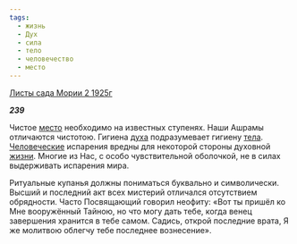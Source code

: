 ```yaml
---
tags:
  - жизнь
  - Дух
  - сила
  - тело
  - человечество
  - место
---
```

[Листы сада Мории 2 1925г](https://127.0.0.1:4002/agni/1925)

___239___

Чистое [место](../../../tags/#место) необходимо на известных ступенях. Наши Ашрамы отличаются чистотою. Гигиена [духа](../../../tags/#Дух) подразумевает гигиену [тела](../../../tags/#тело). [Человеческие](../../../tags/#человечество) испарения вредны для некоторой стороны духовной [жизни](../../../tags/#жизнь). Многие из Нас, с особо чувствительной оболочкой, не в силах выдерживать испарения мира.   

Ритуальные купанья должны пониматься буквально и символически. Высший и последний акт всех мистерий отличался отсутствием обрядности. Часто Посвящающий говорил неофиту: «Вот ты пришёл ко Мне вооружённый Тайною, но что могу дать тебе, когда венец завершения хранится в тебе самом. Садись, открой последние врата, Я же молитвою облегчу тебе последнее вознесение».   

